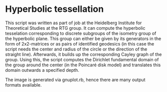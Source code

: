 Hyperbolic tessellation
=======================

This script was written as part of job at the Heidelberg Institute for Theoretical Studies at the RTG group. It can compute the hyperbolic tesselation corresponding to discrete subgroups of the isometry group of the hyperbolic plane. This group can either be given by its generators in the form of 2x2-matrices or as pairs of identified geodesics (in this case the script needs the center and radius of the circle or the direction of the straight line). Afterwards, it builds up the corresponding Cayley graph of the group. Using this, the script computes the Dirichlet fundamental domain of the group around the center (in the Poincaré disk model) and translates this domain outwards a specified depth.

The image is generated via gnuplot.rb, hence there are many output formats available.

